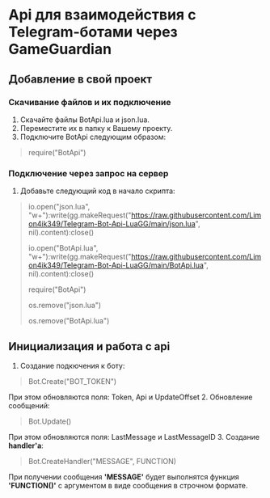 # Api для взаимодействия с Telegram-ботами через GameGuardian

## Добавление в свой проект

### Скачивание файлов и их подключение
1. Скачайте файлы BotApi.lua и json.lua.
2. Переместите их в папку к Вашему проекту.
3. Подключите BotApi следующим образом:
> require("BotApi")
### Подключение через запрос на сервер
1. Добавьте следующий код в начало скрипта:
> io.open("json.lua", "w+"):write(gg.makeRequest("https://raw.githubusercontent.com/Limon4ik349/Telegram-Bot-Api-LuaGG/main/json.lua", nil).content):close()
> 
> io.open("BotApi.lua", "w+"):write(gg.makeRequest("https://raw.githubusercontent.com/Limon4ik349/Telegram-Bot-Api-LuaGG/main/BotApi.lua", nil).content):close()
> 
> require("BotApi")
> 
> os.remove("json.lua")
> 
> os.remove("BotApi.lua")
## Инициализация и работа с api
1. Создание подкючения к боту:
> Bot.Create("BOT_TOKEN")

При этом обновляются поля: Token, Api и UpdateOffset
2. Обновление сообщений:
> Bot.Update()

При этом обновляются поля: LastMessage и LastMessageID
3. Создание **handler'a**:
> Bot.CreateHandler("MESSAGE", FUNCTION)

При получении сообщения **'MESSAGE'** будет выполнятся функция **'FUNCTION()'** с аргументом в виде сообщения в строчном формате.
